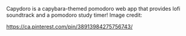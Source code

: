 Capydoro is a capybara-themed pomodoro web app that provides lofi soundtrack and a pomodoro study timer!
Image credit: 

https://ca.pinterest.com/pin/38913984275756743/
